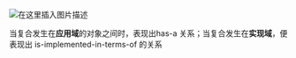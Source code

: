 ![在这里插入图片描述](https://codeantenna.com/image/https://img-blog.csdnimg.cn/20200721104815924.png#pic_center)

当复合发生在**应用域**的对象之间时，表现出has-a 关系；当复合发生在**实现域**，便表现出 is-implemented-in-terms-of 的关系